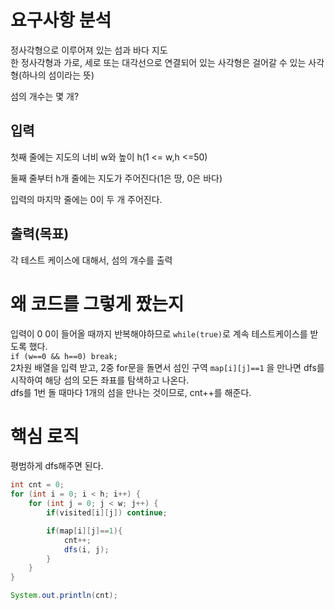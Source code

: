 # 요구사항 분석
정사각형으로 이루어져 있는 섬과 바다 지도\
한 정사각형과 가로, 세로 또는 대각선으로 연결되어 있는 사각형은 걸어갈 수 있는 사각형(하나의 섬이라는 뜻)

섬의 개수는 몇 개?

## 입력
첫째 줄에는 지도의 너비 w와 높이 h(1 <= w,h <=50)

둘째 줄부터 h개 줄에는 지도가 주어진다(1은 땅, 0은 바다)

입력의 마지막 줄에는 0이 두 개 주어진다.
## 출력(목표)
각 테스트 케이스에 대해서, 섬의 개수를 출력
# 왜 코드를 그렇게 짰는지
입력이 0 0이 들어올 때까지 반복해야하므로 `while(true)`로 계속 테스트케이스를 받도록 했다.\
`if (w==0 && h==0) break;`\
2차원 배열을 입력 받고, 2중 for문을 돌면서 섬인 구역 `map[i][j]==1` 을 만나면 dfs를 시작하여 해당 섬의 모든 좌표를 탐색하고 나온다.\
dfs를 1번 돌 때마다 1개의 섬을 만나는 것이므로, cnt++를 해준다.
# 핵심 로직
평범하게 dfs해주면 된다.
```java
int cnt = 0;
for (int i = 0; i < h; i++) {
    for (int j = 0; j < w; j++) {
        if(visited[i][j]) continue;

        if(map[i][j]==1){
            cnt++;
            dfs(i, j);
        }
    }
}

System.out.println(cnt);
```